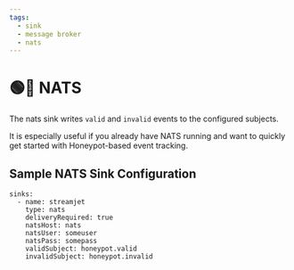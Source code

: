 ```yaml
---
tags:
  - sink
  - message broker
  - nats
---
```


# 🟢🎉 NATS

The nats sink writes `valid` and `invalid` events to the configured subjects.

It is especially useful if you already have NATS running and want to quickly get started with Honeypot-based event tracking.


## Sample NATS Sink Configuration

```
sinks:
  - name: streamjet
    type: nats
    deliveryRequired: true
    natsHost: nats
    natsUser: someuser
    natsPass: somepass
    validSubject: honeypot.valid
    invalidSubject: honeypot.invalid
```
